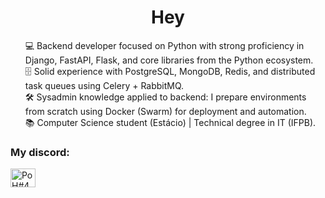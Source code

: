 <h1 align="center">Hey</h1>

<ul style="list-style: none;">
  <li>
    💻 Backend developer focused on Python with strong proficiency in Django, FastAPI, Flask, and core libraries from the Python ecosystem.
  </li>

  <li>
    🗄️ Solid experience with PostgreSQL, MongoDB, Redis, and distributed task queues using Celery + RabbitMQ.
  </li>

  <li>
    🛠️ Sysadmin knowledge applied to backend: I prepare environments from scratch using Docker (Swarm) for deployment and automation.
  </li>

  <li>
    📚 Computer Science student (Estácio) | Technical degree in IT (IFPB).
  </li>
</ul>

<h3 align="left">My discord:</h3>
<p align="left">
<a href="https://discord.gg/PoH#4968" target="blank"><img align="center" src="https://raw.githubusercontent.com/rahuldkjain/github-profile-readme-generator/master/src/images/icons/Social/discord.svg" alt="PoH#4968" height="30" width="40" /></a>
</p>
